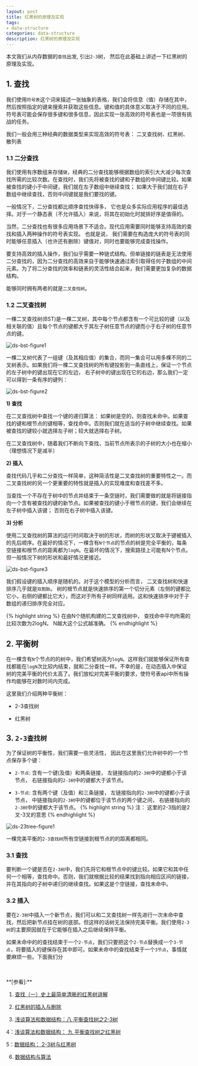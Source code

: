 ```yaml
---
layout: post
title: 红黑树的原理及实现
tags:
- data-structure
categories: data-structure
description: 红黑树的原理及实现
---
```



本文我们从内存数据的```查找```出发, 引出```2-3```树， 然后在此基础上讲述一下红黑树的原理及实现。


<!-- more -->


## 1. 查找

我们使用```符号表```这个词来描述一张抽象的表格，我们会将信息（值）存储在其中， 然后按照指定的键来搜索并获取这些信息。键和值的具体意义取决于不同的应用。符号表可能会保存很多键和很多信息，因此实现一张高效的符号表也是一项很有挑战的任务。

我们一般会用三种经典的数据类型来实现高效的符号表： 二叉查找树、红黑树、散列表


### 1.1 二分查找

我们使用有序数组来存储```键```，经典的二分查找能够根据数组的索引大大减少每次查找所需的比较次数。在查找时，我们先将被查找的键和子数组的中间键比较。如果被查找的键小于中间键，我们就在左子数组中继续查找； 如果大于我们就在右子数组中继续查找，否则中间键就是我们要找的键。

一般情况下，二分查找都比顺序查找快得多， 它也是众多实际应用程序的最佳选择。对于一个静态表（不允许插入）来说，将其在初始化时就排好序是值得的。

当然，二分查找也有很多应用场景下不适合。现代应用需要同时能够支持高效的查找和插入两种操作的符号表实现。 也就是说， 我们需要在构造庞大的符号表的同时能够任意插入（也许还有删除）键值对，同时也要能够完成查找操作。

要支持高效的插入操作，我们似乎需要一种链式结构。但单链接的链表是无法使用二分查找的，因为二分查找的高效来自于能够快速通过索引取得任何子数组的中间元素。为了将二分查找的效率和链表的灵活性结合起来，我们需要更加复杂的数据结构。

能够同时拥有两者的就是```二叉查找树```。

### 1.2 二叉查找树

一棵二叉查找树(BST)是一棵二叉树，其中每个节点都含有一个可比较的键（以及相关联的值）且每个节点的键都大于其左子树任意节点的键而小于右子树的任意节点的键。

![ds-bst-figure1](https://ivanzz1001.github.io/records/assets/img/data_structure/ds_bst_figure1.jpg)

一棵二叉树代表了一组键（及其相应值）的集合，而同一集合可以用多棵不同的二叉树表示。如果我们将一棵二叉查找树的所有键投影到一条直线上，保证一个节点的左子树中的键出现在它的左边， 右子树中的键出现在它的右边，那么我们一定可以得到一条有序的键列：

![ds-bst-figure2](https://ivanzz1001.github.io/records/assets/img/data_structure/ds_bst_figure2.jpg)


**1) 查找**

在二叉查找树中查找一个键的递归算法： 如果树是空的，则查找未命中。如果查找的键和根节点的键相等，查找命中。否则我们就在适当的子树中继续查找。如果被查找的键较小就选择左子树；较大就选择右子树。

在二叉查找树中，随着我们不断向下查找，当前节点所表示的子树的大小也在缩小（理想情况下是减半）

**2) 插入**

查找代码几乎和二分查找一样简单，这种简洁性是二叉查找树的重要特性之一。而二叉查找树的另一个更重要的特性就是插入的实现难度和查找差不多。

当查找一个不存在于树中的节点并结束于一条空链时，我们需要做的就是将链接指向一个含有被查找的键的新节点。如果被查找的键小于根节点的键，我们会继续在左子树中插入该键； 否则在右子树中插入该键。

**3) 分析**

使用二叉查找树的算法的运行时间取决于树的形状，而树的形状又取决于键被插入的先后顺序。在最好的情况下，一棵含有```N个节点```的节点的树是完全平衡的，每条空链接和根节点的距离都为```logN```。在最坏的情况下，搜索路径上可能有N个节点。但一般情况下树的形状和最好情况更接近。

![ds-bst-figure3](https://ivanzz1001.github.io/records/assets/img/data_structure/ds_bst_figure3.jpg)

我们假设键的插入顺序是随机的。对于这个模型的分析而言， 二叉查找树和快速排序几乎就是```双胞胎```。 树的根节点就是快速排序的第一个切分元素（左侧的键都比它小，右侧的键都比它大），而这对于所有子树同样适用。这和快速排序中对于子数组的递归排序完全对应。

{% highlight string %}
在由N个随机构建的二叉查找树中， 查找命中平均所需的比较次数为2logN。 N越大这个公式越准确。
{% endhighlight %}


## 2. 平衡树
在一棵含有```N```个节点的的树中，我们希望树高为```logN```。这样我们就能够保证所有查找都能在```logN```次比较内结束，就和二分查找一样。不幸的是，在动态插入中保证树的完美平衡的代价太高了。我们放松对完美平衡的要求，使符号表api中所有操作均能够在对数时间内完成。

这里我们介绍两种平衡树：

* 2-3查找树

* 红黑树


## 3. ```2-3查找树```

为了保证树的平衡性，我们需要一些灵活性， 因此在这里我们允许树中的一个节点保存多个键：

* ```2-节点```: 含有一个键(及值）和两条链接， 左链接指向的```2-3树```中的键都小于该节点， 右链接指向的```2-3树```中的键都大于该节点。

* ```3-节点```: 含有两个键（及值）和三条链接， 左链接指向的```2-3树```中的键都小于该节点， 中链接指向的```2-3树```中的键都位于该节点的两个键之间， 右链接指向的```2-3树```中的键都大于该节点。
{% highlight string %}
注： 这里的2-3指的是2叉-3叉的意思
{% endhighlight %}

![ds-23tree-figure1](https://ivanzz1001.github.io/records/assets/img/data_structure/ds_23tree_firgure1.jpg)

一棵完美平衡的```2-3查找树```所有空链接到根节点的的距离都相同。

### 3.1 查找

要判断一个键是否在```2-3树```中，我们先将它和根节点中的键比较。如果它和其中任何一个相等，查找命中。否则，我们就根据比较的结果找到指向相应区间的链接，并在其指向的子树中递归的继续查找。如果这是个空链接，查找未命中。



### 3.2 插入

要在```2-3树```中插入一个新节点，我们可以和二叉查找树一样先进行一次未命中查找，然后把新节点挂在树的底部。但这样的话树无法保持完美平衡。我们使用```2-3树```的主要原因就在于它能够在插入之后继续保持平衡。

如果未命中的的查找结束于一个```2-节点```，我们只要把这个```2-节点```替换成一个```3-节点```，将要插入的键保存在其中即可。如果未命中的查找结束于一个```3节点```，事情就要麻烦一些。下面我们分 





<br />
<br />
**[参看]:**


1. [查找（一）史上最简单清晰的红黑树讲解](http://blog.csdn.net/yang_yulei/article/details/26066409)

2. [红黑树的插入与删除](http://m.blog.csdn.net/article/details?id=51504764)

3. [浅谈算法和数据结构：八 平衡查找树之2-3树](http://www.cnblogs.com/yangecnu/p/Introduce-2-3-Search-Tree.html)

4：[浅谈算法和数据结构： 九 平衡查找树之红黑树](http://www.cnblogs.com/yangecnu/p/Introduce-Red-Black-Tree.html) 

5：[数据结构： 2-3树与红黑树](http://blog.csdn.net/aircattle/article/details/52347955)

6. [数据结构与算法](https://blog.csdn.net/hello_world_lvlcoder/article/category/6655685/1)
<br />
<br />
<br />


